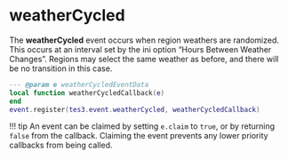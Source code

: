 # weatherCycled
<div class="search_terms" style="display: none">weathercycled</div>

<!---
	This file is autogenerated. Do not edit this file manually. Your changes will be ignored.
	More information: https://github.com/MWSE/MWSE/tree/master/docs
-->

The **weatherCycled** event occurs when region weathers are randomized. This occurs at an interval set by the ini option “Hours Between Weather Changes”. Regions may select the same weather as before, and there will be no transition in this case.

```lua
--- @param e weatherCycledEventData
local function weatherCycledCallback(e)
end
event.register(tes3.event.weatherCycled, weatherCycledCallback)
```

!!! tip
	An event can be claimed by setting `e.claim` to `true`, or by returning `false` from the callback. Claiming the event prevents any lower priority callbacks from being called.

